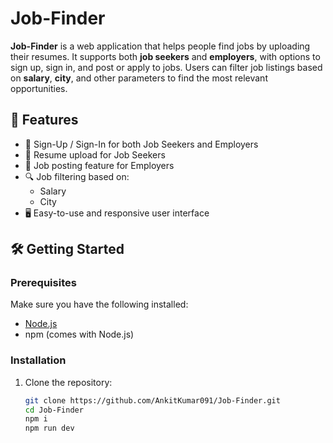 # Job-Finder

**Job-Finder** is a web application that helps people find jobs by uploading their resumes. It supports both **job seekers** and **employers**, with options to sign up, sign in, and post or apply to jobs. Users can filter job listings based on **salary**, **city**, and other parameters to find the most relevant opportunities.

## 🚀 Features

- 🔐 Sign-Up / Sign-In for both Job Seekers and Employers
- 📄 Resume upload for Job Seekers
- 💼 Job posting feature for Employers
- 🔍 Job filtering based on:
  - Salary
  - City
- 🖥️ Easy-to-use and responsive user interface

## 🛠️ Getting Started

### Prerequisites

Make sure you have the following installed:

- [Node.js](https://nodejs.org/)
- npm (comes with Node.js)

### Installation

1. Clone the repository:

   ```bash
   git clone https://github.com/AnkitKumar091/Job-Finder.git
   cd Job-Finder
   npm i
   npm run dev
